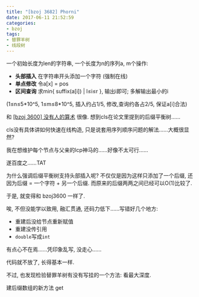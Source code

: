 ```yaml
---
title: "[bzoj 3682] Phorni"
date: 2017-06-11 21:52:59
categories:
- bzoj
tags:
- 替罪羊树
- 线段树
---
```

一个初始长度为len的字符串, 一个长度为n的序列a, m个操作:

- **头部插入** 在字符串开头添加一个字符 (强制在线)
- **单点修改** 令a[x] = pos
- **区间查询** 求min{ suffix(a[i]) | l&le;i&le;r }, 输出i即可; 多解输出最小的i

(1&le;n&le;5\*10^5, 1&le;m&le;8\*10^5, 插入约占1/5, 修改,查询约各占2/5, 保证a[i]合法)
<!--more-->
和 [[bzoj 3600] 没有人的算术](/2017/06/11/bzoj3600-number/) 很像. 想到cls在论文里提到的后缀平衡树......

cls没有具体讲如何快速在线构造, 只是说套用序列顺序问题的解法......大概很显然?

我在想维护每个节点与父亲的lcp神马的......好像不太可行......

遂百度之......TAT

为什么强调后缀平衡树支持头部插入呢? 不仅仅是因为这样只添加了一个后缀, 还因为后缀 = 一个字符 + 另一个后缀. 而原来的后缀两两之间已经可以O(1)比较了.

于是, 就变得和 bzoj3600 一样了.

唉, 不但没能学以致用, 融汇贯通, 还码力低下......写错好几个地方:
- 重建后没给节点重新赋值
- 重建没传引用
- `double`写成`int`

有点心不在焉......凭印象乱写, 没走心......

代码就不放了, 长得基本一样.

不过, 也发现检验替罪羊树有没有写挂的一个方法: 看最大深度.

建后缀数组的新方法 get